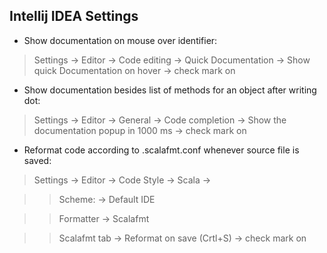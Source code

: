 ## Intellij IDEA Settings

- Show documentation on mouse over identifier:

> Settings -> Editor -> Code editing -> Quick Documentation -> Show quick Documentation on hover -> check mark on



- Show documentation besides list of methods for an object after writing dot:

> Settings -> Editor -> General -> Code completion -> Show the documentation popup in 1000 ms -> check mark on



- Reformat code according to .scalafmt.conf whenever source file is saved:

> Settings -> Editor -> Code Style -> Scala -> 

>>	Scheme: -> Default IDE

>>	Formatter -> Scalafmt

>>	Scalafmt tab -> Reformat on save (Crtl+S) -> check mark on
